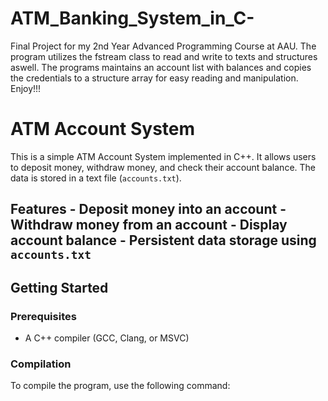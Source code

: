 # ATM_Banking_System_in_C-
Final Project for my 2nd Year Advanced Programming Course at AAU. The program utilizes the fstream class to read and write to texts and structures aswell. The programs maintains an account list with balances and copies the credentials to a structure array for easy reading and manipulation. Enjoy!!!


# ATM Account System

This is a simple ATM Account System implemented in C++. It allows users to deposit money, withdraw money, and check their account balance. The data is stored in a text file (`accounts.txt`). 

## Features - Deposit money into an account - Withdraw money from an account - Display account balance - Persistent data storage using `accounts.txt` 

## Getting Started

### Prerequisites 
- A C++ compiler (GCC, Clang, or MSVC)

### Compilation 
To compile the program, use the following command: 



